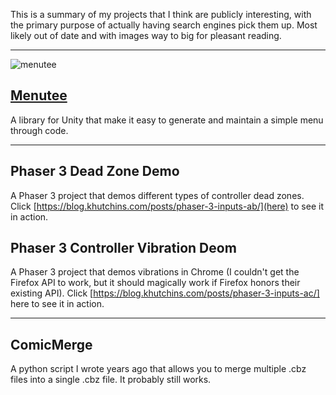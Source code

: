 This is a summary of my projects that I think are publicly interesting, with the primary purpose of actually having search engines pick them up. Most likely out of date and with images way to big for pleasant reading.

---

![menutee](https://user-images.githubusercontent.com/1243720/131858953-e7e42b29-b836-4721-86c6-27812b124027.jpg)

## [Menutee](https://github.com/khutchins/menutee)

A library for Unity that make it easy to generate and maintain a simple menu through code.

---

## Phaser 3 Dead Zone Demo

A Phaser 3 project that demos different types of controller dead zones. Click [https://blog.khutchins.com/posts/phaser-3-inputs-ab/](here) to see it in action.

## Phaser 3 Controller Vibration Deom

A Phaser 3 project that demos vibrations in Chrome (I couldn't get the Firefox API to work, but it should magically work if Firefox honors their existing API). Click [https://blog.khutchins.com/posts/phaser-3-inputs-ac/] here to see it in action.

---

## ComicMerge

A python script I wrote years ago that allows you to merge multiple .cbz files into a single .cbz file. It probably still works.
